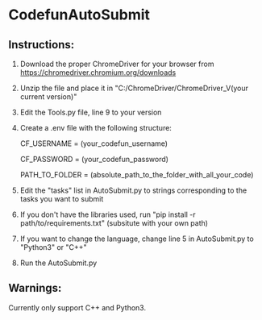 # CodefunAutoSubmit

## Instructions:

1. Download the proper ChromeDriver for your browser from https://chromedriver.chromium.org/downloads
2. Unzip the file and place it in "C:/ChromeDriver/ChromeDriver_V(your current version)"
3. Edit the Tools.py file, line 9 to your version
4. Create a .env file with the following structure:

    CF_USERNAME = (your_codefun_username)

    CF_PASSWORD = (your_codefun_password)

    PATH_TO_FOLDER = (absolute_path_to_the_folder_with_all_your_code)

5. Edit the "tasks" list in AutoSubmit.py to strings corresponding to the tasks you want to submit
6. If you don't have the libraries used, run "pip install -r path/to/requirements.txt" (subsitute with your own path)
7. If you want to change the language, change line 5 in AutoSubmit.py to "Python3" or "C++"
8. Run the AutoSubmit.py

## Warnings:

Currently only support C++ and Python3.